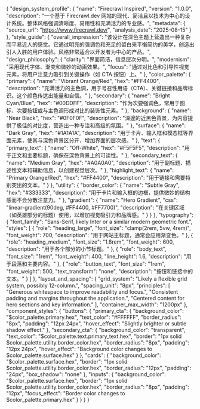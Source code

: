{
  "design_system_profile": {
    "name": "Firecrawl Inspired",
    "version": "1.0.0",
    "description": "一个基于 Firecrawl.dev 网站的现代、简洁且以技术为中心的设计系统。整体风格强调清晰度、易用性和充满活力的专业感。",
    "metadata": {
      "source_url": "https://www.firecrawl.dev/",
      "analysis_date": "2025-08-15"
    }
  },
  "style_guide": {
    "overall_impression": "该设计在深色主题上营造出一种复杂而平易近人的感觉。它通过明亮的强调色和充足的留白来平衡简约的美学，创造出引人入胜的用户体验。风格非常适合以开发者为中心的产品。",
    "design_philosophy": {
      "clarity": "界面简洁，信息层次分明。",
      "modernism": "采用现代字体、渐变和微妙的动画效果。",
      "focus": "通过对比色和引导性视觉元素，将用户注意力吸引到关键操作（如 CTA 按钮）上。"
    },
    "color_palette": {
      "primary": {
        "name": "Vibrant Orange/Red",
        "hex": "#FF4400",
        "description": "充满活力的主色调，用于号召性用语（CTA）、关键链接和品牌标识。这个颜色传达出能量和自信。"
      },
      "secondary": {
        "name": "Bright Cyan/Blue",
        "hex": "#00DDFF",
        "description": "作为次要强调色，常用于图标、次要按钮或与主色调形成对比的装饰性元素。"
      },
      "background": {
        "name": "Near Black",
        "hex": "#0F0F0F",
        "description": "深邃的近黑色背景，为内容提供了极佳的对比度，营造出一种专注和高级的氛围。"
      },
      "surface": {
        "name": "Dark Gray",
        "hex": "#1A1A1A",
        "description": "用于卡片、输入框和模态框等界面元素，使其与深色背景区分开，增加界面的层次感。"
      },
      "text": {
        "primary_text": {
          "name": "Off-White",
          "hex": "#F5F5F5",
          "description": "用于正文和主要标题，确保在深色背景上的可读性。"
        },
        "secondary_text": {
          "name": "Medium Gray",
          "hex": "#A0A0A0",
          "description": "用于副标题、描述性文本和辅助信息，以创建视觉层次。"
        },
        "highlight_text": {
          "name": "Primary Orange/Red",
          "hex": "#FF4400",
          "description": "用于链接和需要特别突出的文本。"
        }
      },
      "utility": {
        "border_color": {
          "name": "Subtle Gray",
          "hex": "#333333",
          "description": "用于卡片和输入框的边框，提供微妙的结构感而不会分散注意力。"
        },
        "gradient": {
          "name": "Hero Gradient",
          "css": "linear-gradient(90deg, #FF4400, #FF7700)",
          "description": "在关键区域（如英雄部分的标题）使用，以增加视觉吸引力和品牌感。"
        }
      }
    },
    "typography": {
      "font_family": "Sans-Serif, likely Inter or a similar modern geometric font.",
      "styles": [
        {
          "role": "heading_large",
          "font_size": "clamp(2rem, 5vw, 4rem)",
          "font_weight": 700,
          "description": "用于网站主标题，通常会应用渐变色。"
        },
        {
          "role": "heading_medium",
          "font_size": "1.8rem",
          "font_weight": 600,
          "description": "用于各个部分的小节标题。"
        },
        {
          "role": "body_text",
          "font_size": "1rem",
          "font_weight": 400,
          "line_height": 1.6,
          "description": "用于段落和主要内容。"
        },
        {
          "role": "button_text",
          "font_size": "1rem",
          "font_weight": 500,
          "text_transform": "none",
          "description": "按钮和链接中的文本。"
        }
      ]
    },
    "layout_and_spacing": {
      "grid_system": "Likely a flexible grid system, possibly 12-column.",
      "spacing_unit": "8px",
      "principles": [
        "Generous whitespace to improve readability and focus.",
        "Consistent padding and margins throughout the application.",
        "Centered content for hero sections and key information."
      ],
      "container_max_width": "1200px"
    },
    "component_styles": {
      "buttons": {
        "primary_cta": {
          "background_color": "$color_palette.primary.hex",
          "text_color": "#FFFFFF",
          "border_radius": "8px",
          "padding": "12px 24px",
          "hover_effect": "Slightly brighter or subtle shadow effect."
        },
        "secondary_cta": {
          "background_color": "transparent",
          "text_color": "$color_palette.text.primary_text.hex",
          "border": "1px solid $color_palette.utility.border_color.hex",
          "border_radius": "8px",
          "padding": "12px 24px",
          "hover_effect": "Background color changes to $color_palette.surface.hex"
        }
      },
      "cards": {
        "background_color": "$color_palette.surface.hex",
        "border": "1px solid $color_palette.utility.border_color.hex",
        "border_radius": "12px",
        "padding": "24px",
        "box_shadow": "none"
      },
      "inputs": {
        "background_color": "$color_palette.surface.hex",
        "border": "1px solid $color_palette.utility.border_color.hex",
        "border_radius": "8px",
        "padding": "12px",
        "focus_effect": "Border color changes to $color_palette.primary.hex"
      }
    }
  }
}